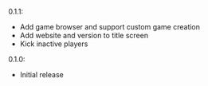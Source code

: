 0.1.1:
- Add game browser and support custom game creation
- Add website and version to title screen
- Kick inactive players

0.1.0:
- Initial release
